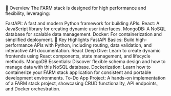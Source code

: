 🌟 Overview
The FARM stack is designed for high performance and flexibility, leveraging:

FastAPI: A fast and modern Python framework for building APIs.
React: A JavaScript library for creating dynamic user interfaces.
MongoDB: A NoSQL database for scalable data management.
Docker: For containerization and simplified deployment.
🚀 Key Highlights
FastAPI Basics: Build high-performance APIs with Python, including routing, data validation, and interactive API documentation.
React Deep Dive: Learn to create dynamic frontends using React components, state management, and lifecycle methods.
MongoDB Essentials: Discover flexible schema design and how to manage data with this NoSQL database.
Dockerization: Learn how to containerize your FARM stack application for consistent and portable development environments.
To-Do App Project: A hands-on implementation of a FARM stack project, showcasing CRUD functionality, API endpoints, and Docker orchestration.